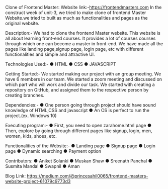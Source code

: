 Clone of Frontend Master:
Website link:-https://frontendmasters.com
In the construct week of unit-3, we tried to make clone of frontend Master Website.we tried to built as much as functionalities  and pages as the original website.

Description:-
We had to clone the  frontend Master website. This website is all about learning front-end courses. It provides a lot of courses courses through which one can become a master in front-end. We have made all the pages like landing page,signup page, login page, etc with different functionalities and simple and attractive UI.

Technologies Used:-
●	HTML
●	CSS
●	JAVASCRIPT

Getting Started:-
We started making our project with an group meeting. We have 6 members in our team. We started a zoom meeting and discussed on which part who will work and divide our task.
We started with creating a repository on GitHub, and assigned them to the respective person by creating branches.

Dependencies:-
●	One person going through project should have sound knowledge of HTML,CSS and javascript
●	 An OS is perfect to run the project.(ex. Windows 10)

Executing program:-
●	First, you need to open zarahome.html page
●	Then, explore by going through different pages like signup, login, men, women, kids, shoes, etc.

Functionalities of the Website:-
●	Landing page
●	Signup page
●	Login page
●	Dynamic searching
●	Payment option

Contributors:
●	Aniket Solanki
●	Muskan Shaw
●	Sreenath Panchal
●	Susmita Mandal
●	Swapnil
●	Aman


Blog Link: https://medium.com/@princesahil0065/frontend-masters-website-project-61079c9773d3









































